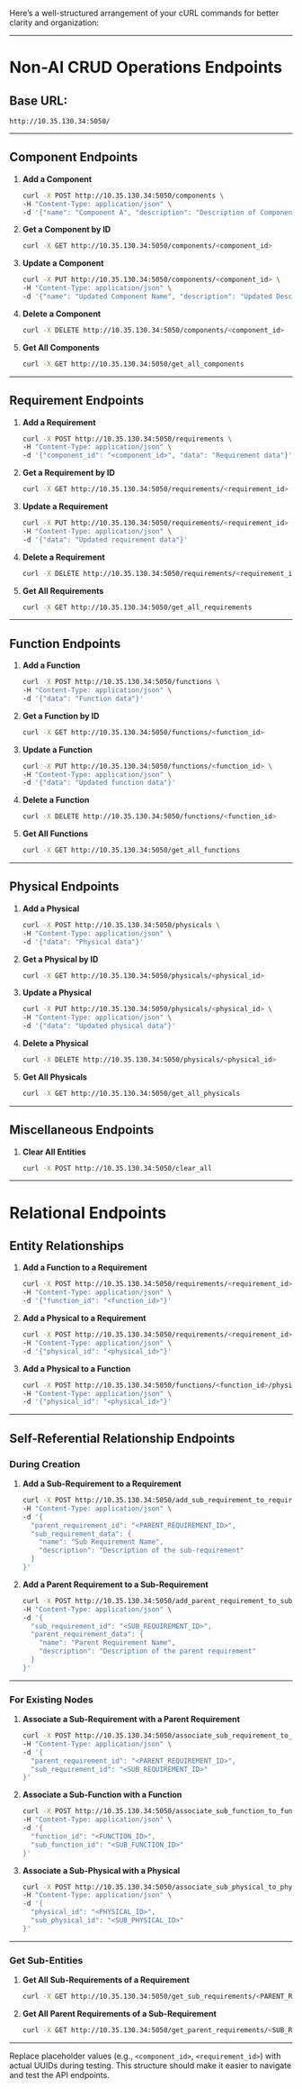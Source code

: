 Here’s a well-structured arrangement of your cURL commands for better clarity and organization:

---

# **Non-AI CRUD Operations Endpoints**

## **Base URL:**  
`http://10.35.130.34:5050/`

---

## **Component Endpoints**
1. **Add a Component**  
   ```bash
   curl -X POST http://10.35.130.34:5050/components \
   -H "Content-Type: application/json" \
   -d '{"name": "Component A", "description": "Description of Component A"}'
   ```

2. **Get a Component by ID**  
   ```bash
   curl -X GET http://10.35.130.34:5050/components/<component_id>
   ```

3. **Update a Component**  
   ```bash
   curl -X PUT http://10.35.130.34:5050/components/<component_id> \
   -H "Content-Type: application/json" \
   -d '{"name": "Updated Component Name", "description": "Updated Description"}'
   ```

4. **Delete a Component**  
   ```bash
   curl -X DELETE http://10.35.130.34:5050/components/<component_id>
   ```

5. **Get All Components**  
   ```bash
   curl -X GET http://10.35.130.34:5050/get_all_components
   ```

---

## **Requirement Endpoints**
1. **Add a Requirement**  
   ```bash
   curl -X POST http://10.35.130.34:5050/requirements \
   -H "Content-Type: application/json" \
   -d '{"component_id": "<component_id>", "data": "Requirement data"}'
   ```

2. **Get a Requirement by ID**  
   ```bash
   curl -X GET http://10.35.130.34:5050/requirements/<requirement_id>
   ```

3. **Update a Requirement**  
   ```bash
   curl -X PUT http://10.35.130.34:5050/requirements/<requirement_id> \
   -H "Content-Type: application/json" \
   -d '{"data": "Updated requirement data"}'
   ```

4. **Delete a Requirement**  
   ```bash
   curl -X DELETE http://10.35.130.34:5050/requirements/<requirement_id>
   ```

5. **Get All Requirements**  
   ```bash
   curl -X GET http://10.35.130.34:5050/get_all_requirements
   ```

---

## **Function Endpoints**
1. **Add a Function**  
   ```bash
   curl -X POST http://10.35.130.34:5050/functions \
   -H "Content-Type: application/json" \
   -d '{"data": "Function data"}'
   ```

2. **Get a Function by ID**  
   ```bash
   curl -X GET http://10.35.130.34:5050/functions/<function_id>
   ```

3. **Update a Function**  
   ```bash
   curl -X PUT http://10.35.130.34:5050/functions/<function_id> \
   -H "Content-Type: application/json" \
   -d '{"data": "Updated function data"}'
   ```

4. **Delete a Function**  
   ```bash
   curl -X DELETE http://10.35.130.34:5050/functions/<function_id>
   ```

5. **Get All Functions**  
   ```bash
   curl -X GET http://10.35.130.34:5050/get_all_functions
   ```

---

## **Physical Endpoints**
1. **Add a Physical**  
   ```bash
   curl -X POST http://10.35.130.34:5050/physicals \
   -H "Content-Type: application/json" \
   -d '{"data": "Physical data"}'
   ```

2. **Get a Physical by ID**  
   ```bash
   curl -X GET http://10.35.130.34:5050/physicals/<physical_id>
   ```

3. **Update a Physical**  
   ```bash
   curl -X PUT http://10.35.130.34:5050/physicals/<physical_id> \
   -H "Content-Type: application/json" \
   -d '{"data": "Updated physical data"}'
   ```

4. **Delete a Physical**  
   ```bash
   curl -X DELETE http://10.35.130.34:5050/physicals/<physical_id>
   ```

5. **Get All Physicals**  
   ```bash
   curl -X GET http://10.35.130.34:5050/get_all_physicals
   ```

---

## **Miscellaneous Endpoints**
1. **Clear All Entities**  
   ```bash
   curl -X POST http://10.35.130.34:5050/clear_all
   ```

---

# **Relational Endpoints**

## **Entity Relationships**
1. **Add a Function to a Requirement**  
   ```bash
   curl -X POST http://10.35.130.34:5050/requirements/<requirement_id>/functions \
   -H "Content-Type: application/json" \
   -d '{"function_id": "<function_id>"}'
   ```

2. **Add a Physical to a Requirement**  
   ```bash
   curl -X POST http://10.35.130.34:5050/requirements/<requirement_id>/physicals \
   -H "Content-Type: application/json" \
   -d '{"physical_id": "<physical_id>"}'
   ```

3. **Add a Physical to a Function**  
   ```bash
   curl -X POST http://10.35.130.34:5050/functions/<function_id>/physicals \
   -H "Content-Type: application/json" \
   -d '{"physical_id": "<physical_id>"}'
   ```

---

## **Self-Referential Relationship Endpoints**

### **During Creation**
1. **Add a Sub-Requirement to a Requirement**  
   ```bash
   curl -X POST http://10.35.130.34:5050/add_sub_requirement_to_requirement \
   -H "Content-Type: application/json" \
   -d '{
     "parent_requirement_id": "<PARENT_REQUIREMENT_ID>",
     "sub_requirement_data": {
       "name": "Sub Requirement Name",
       "description": "Description of the sub-requirement"
     }
   }'
   ```

2. **Add a Parent Requirement to a Sub-Requirement**  
   ```bash
   curl -X POST http://10.35.130.34:5050/add_parent_requirement_to_sub_requirement \
   -H "Content-Type: application/json" \
   -d '{
     "sub_requirement_id": "<SUB_REQUIREMENT_ID>",
     "parent_requirement_data": {
       "name": "Parent Requirement Name",
       "description": "Description of the parent requirement"
     }
   }'
   ```

---

### **For Existing Nodes**
1. **Associate a Sub-Requirement with a Parent Requirement**  
   ```bash
   curl -X POST http://10.35.130.34:5050/associate_sub_requirement_to_parent_requirement \
   -H "Content-Type: application/json" \
   -d '{
     "parent_requirement_id": "<PARENT_REQUIREMENT_ID>",
     "sub_requirement_id": "<SUB_REQUIREMENT_ID>"
   }'
   ```

2. **Associate a Sub-Function with a Function**  
   ```bash
   curl -X POST http://10.35.130.34:5050/associate_sub_function_to_function \
   -H "Content-Type: application/json" \
   -d '{
     "function_id": "<FUNCTION_ID>",
     "sub_function_id": "<SUB_FUNCTION_ID>"
   }'
   ```

3. **Associate a Sub-Physical with a Physical**  
   ```bash
   curl -X POST http://10.35.130.34:5050/associate_sub_physical_to_physical \
   -H "Content-Type: application/json" \
   -d '{
     "physical_id": "<PHYSICAL_ID>",
     "sub_physical_id": "<SUB_PHYSICAL_ID>"
   }'
   ```

---

### **Get Sub-Entities**
1. **Get All Sub-Requirements of a Requirement**  
   ```bash
   curl -X GET http://10.35.130.34:5050/get_sub_requirements/<PARENT_REQUIREMENT_ID>
   ```

2. **Get All Parent Requirements of a Sub-Requirement**  
   ```bash
   curl -X GET http://10.35.130.34:5050/get_parent_requirements/<SUB_REQUIREMENT_ID>
   ```

---

Replace placeholder values (e.g., `<component_id>`, `<requirement_id>`) with actual UUIDs during testing. This structure should make it easier to navigate and test the API endpoints.